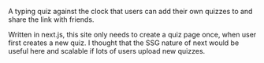 A typing quiz against the clock that users can add their own quizzes to and share the link with friends.

Written in next.js, this site only needs to create a quiz page once, when user first creates a new quiz. I thought that the SSG nature of next would be useful here  and scalable if lots of users upload new quizzes.
